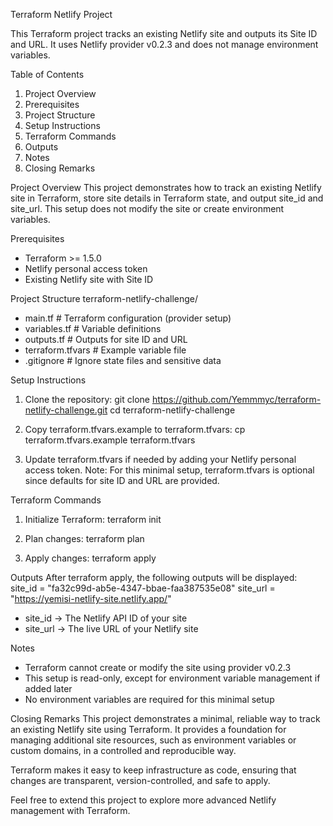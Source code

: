 Terraform Netlify Project

This Terraform project tracks an existing Netlify site and outputs its Site ID and URL. It uses Netlify provider v0.2.3 and does not manage environment variables.

Table of Contents
1. Project Overview
2. Prerequisites
3. Project Structure
4. Setup Instructions
5. Terraform Commands
6. Outputs
7. Notes
8. Closing Remarks

Project Overview
This project demonstrates how to track an existing Netlify site in Terraform, store site details in Terraform state, and output site_id and site_url. This setup does not modify the site or create environment variables.

Prerequisites
- Terraform >= 1.5.0
- Netlify personal access token
- Existing Netlify site with Site ID

Project Structure
terraform-netlify-challenge/
- main.tf                  # Terraform configuration (provider setup)
- variables.tf             # Variable definitions
- outputs.tf               # Outputs for site ID and URL
- terraform.tfvars         # Example variable file
- .gitignore               # Ignore state files and sensitive data

Setup Instructions
1. Clone the repository:
git clone https://github.com/Yemmmyc/terraform-netlify-challenge.git
cd terraform-netlify-challenge

2. Copy terraform.tfvars.example to terraform.tfvars:
cp terraform.tfvars.example terraform.tfvars

3. Update terraform.tfvars if needed by adding your Netlify personal access token. Note: For this minimal setup, terraform.tfvars is optional since defaults for site ID and URL are provided.

Terraform Commands
1. Initialize Terraform:
terraform init

2. Plan changes:
terraform plan

3. Apply changes:
terraform apply

Outputs
After terraform apply, the following outputs will be displayed:
site_id  = "fa32c99d-ab5e-4347-bbae-faa387535e08"
site_url = "https://yemisi-netlify-site.netlify.app/"

- site_id → The Netlify API ID of your site
- site_url → The live URL of your Netlify site

Notes
- Terraform cannot create or modify the site using provider v0.2.3
- This setup is read-only, except for environment variable management if added later
- No environment variables are required for this minimal setup

Closing Remarks
This project demonstrates a minimal, reliable way to track an existing Netlify site using Terraform. It provides a foundation for managing additional site resources, such as environment variables or custom domains, in a controlled and reproducible way.

Terraform makes it easy to keep infrastructure as code, ensuring that changes are transparent, version-controlled, and safe to apply.

Feel free to extend this project to explore more advanced Netlify management with Terraform.

